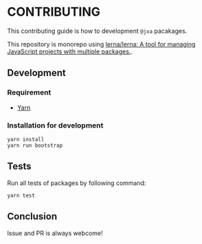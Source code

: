 # CONTRIBUTING

This contributing guide is how to development `@jxa` pacakages.

This repository is monorepo using [lerna/lerna: A tool for managing JavaScript projects with multiple packages.](https://github.com/lerna/lerna).

## Development

### Requirement

- [Yarn](https://yarnpkg.com/docs/install)

### Installation for development

```shell-session
yarn install
yarn run bootstrap
```

## Tests

Run all tests of packages by following command:

```shell-session
yarn test
```

## Conclusion

Issue and PR is always webcome!
